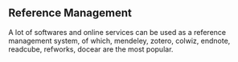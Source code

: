 ## Reference Management

A lot of softwares and online services can be used as a reference management system, of which, mendeley, zotero, colwiz, endnote, readcube, refworks, docear are the most popular.